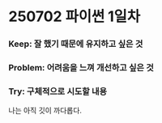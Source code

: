 # 250702 파이썬 1일차

### Keep: 잘 했기 때문에 유지하고 싶은 것
### Problem: 어려움을 느껴 개선하고 싶은 것
### Try: 구체적으로 시도할 내용

나는 아직 깃이 까다롭다.